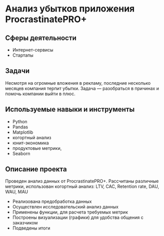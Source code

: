 # Анализ убытков приложения ProcrastinatePRO+

## Сферы деятельности
* Интернет-сервисы
* Стартапы

## Задачи
Несмотря на огромные вложения в рекламу, последние несколько месяцев компания терпит убытки. Задача — разобраться в причинах и помочь компании выйти в плюс.

## Используемые навыки и инструменты
* Python
* Pandas
* Matplotlib
* когортный анализ
* юнит-экономика
* продуктовые метрики,
* Seaborn

## Описание проекта
Проведен анализ данных от ProcrastinatePRO+. Рассчитаны различные метрики, использован когортный анализ: LTV, CAC, Retention rate, DAU, WAU, MAU
* Реализована предобработка данных
* Осуществлен исследовательский анализ данных
* Применены функции, для расчета требуемых метрик
* Построены визуализации (графики) для удобства общения с заказчиком
* Подведены итоги
